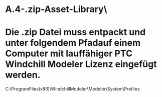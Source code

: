 # A.4-.zip-Asset-Library\\
# Die .zip Datei muss entpackt und unter folgendem Pfadauf einem Computer mit lauffähiger PTC Windchill Modeler Lizenz eingefügt werden.
C:\ProgramFiles(x86)\WindchillModeler\Modeler\System\Profiles
